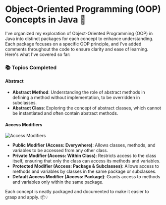 # Object-Oriented Programming (OOP) Concepts in Java 🚀

I've organized my exploration of Object-Oriented Programming (OOP) in Java into distinct packages for each concept to enhance understanding. Each package focuses on a specific OOP principle, and I've added comments throughout the code to ensure clarity and ease of learning. Here's what I've covered so far:

### 📚 Topics Completed

#### Abstract
- **Abstract Method**: Understanding the role of abstract methods in defining a method without implementation, to be overridden in subclasses.
- **Abstract Class**: Exploring the concept of abstract classes, which cannot be instantiated and often contain abstract methods.

#### Access Modifiers
![Access Modifiers](https://github.com/user-attachments/assets/8a91dfa7-0221-4948-9851-499c12fb5a53)
- **Public Modifier (Access: Everywhere)**: Allows classes, methods, and variables to be accessed from any other class.
- **Private Modifier (Access: Within Class)**: Restricts access to the class itself, ensuring that only the class can access its methods and variables.
- **Protected Modifier (Access: Package & Subclasses)**: Allows access to methods and variables by classes in the same package or subclasses.
- **Default Access Modifier (Access: Package)**: Grants access to methods and variables only within the same package.

Each concept is neatly packaged and documented to make it easier to grasp and apply. 📦💡
